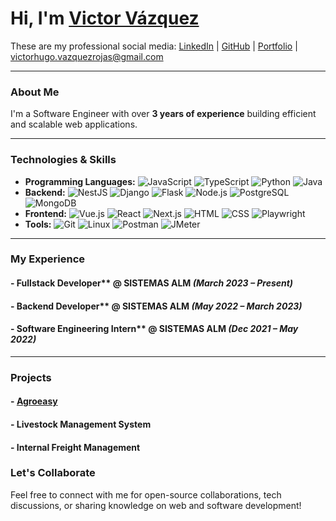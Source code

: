 # Hi, I'm [Victor Vázquez](https://www.linkedin.com/in/victorvar)

These are my professional social media:
[LinkedIn](https://www.linkedin.com/in/victorvar) | [GitHub](https://github.com/VictorVazquez512) | [Portfolio](https://www.victorvar.com) | <span style="color: blue;">victorhugo.vazquezrojas@gmail.com</span>


---

### About Me

I'm a Software Engineer with over **3 years of experience** building efficient and scalable web applications.

---

### Technologies & Skills

- **Programming Languages:** ![JavaScript](https://img.shields.io/badge/-JavaScript-f7df1e?logo=javascript&logoColor=black) ![TypeScript](https://img.shields.io/badge/-TypeScript-3178c6?logo=typescript&logoColor=white) ![Python](https://img.shields.io/badge/-Python-3776ab?logo=python&logoColor=white) ![Java](https://img.shields.io/badge/-Java-007396?logo=java&logoColor=white)
- **Backend:** ![NestJS](https://img.shields.io/badge/-NestJS-e0234e?logo=nestjs&logoColor=white) ![Django](https://img.shields.io/badge/-Django-092e20?logo=django&logoColor=white) ![Flask](https://img.shields.io/badge/-Flask-000000?logo=flask&logoColor=white) ![Node.js](https://img.shields.io/badge/-Node.js-339933?logo=node.js&logoColor=white) ![PostgreSQL](https://img.shields.io/badge/-PostgreSQL-336791?logo=postgresql&logoColor=white) ![MongoDB](https://img.shields.io/badge/-MongoDB-47a248?logo=mongodb&logoColor=white)
- **Frontend:** ![Vue.js](https://img.shields.io/badge/-Vue.js-4fc08d?logo=vue.js&logoColor=white) ![React](https://img.shields.io/badge/-React-61dafb?logo=react&logoColor=black) ![Next.js](https://img.shields.io/badge/-Next.js-000000?logo=next.js&logoColor=white) ![HTML](https://img.shields.io/badge/-HTML-e34f26?logo=html5&logoColor=white) ![CSS](https://img.shields.io/badge/-CSS-1572b6?logo=css3&logoColor=white) ![Playwright](https://img.shields.io/badge/-Playwright-2c0f75?logo=microsoftedge&logoColor=white)
- **Tools:** ![Git](https://img.shields.io/badge/-Git-f05032?logo=git&logoColor=white) ![Linux](https://img.shields.io/badge/-Linux-fcc624?logo=linux&logoColor=black) ![Postman](https://img.shields.io/badge/-Postman-ff6c37?logo=postman&logoColor=white) ![JMeter](https://img.shields.io/badge/-JMeter-d22128?logo=apachejmeter&logoColor=white)

---

### My Experience

#### - Fullstack Developer** @ SISTEMAS ALM *(March 2023 – Present)*

#### - Backend Developer** @ SISTEMAS ALM *(May 2022 – March 2023)*

#### - Software Engineering Intern** @ SISTEMAS ALM *(Dec 2021 – May 2022)*

---

### Projects

#### - [Agroeasy](https://www.agroeasy.com.mx/inicio)
#### - Livestock Management System
#### - Internal Freight Management

### Let's Collaborate

Feel free to connect with me for open-source collaborations, tech discussions, or sharing knowledge on web and software development!



